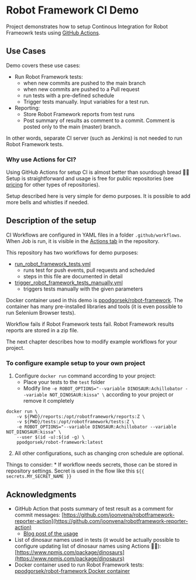 # Robot Framework CI Demo

Project demonstrates how to setup Continous Integration for Robot Frameowrk tests using [GitHub Actions](https://docs.github.com/en/actions).

## Use Cases

Demo covers these use cases:

* Run Robot Framework tests:
    * when new commits are pushed to the main branch
    * when new commits are pushed to a Pull request
    * run tests with a pre-defined schedule
    * Trigger tests manually. Input variables for a test run.
* Reporting:
    * Store Robot Framework reports from test runs
    * Post summary of results as comment to a commit. Comment is posted only to the main (master) branch.

In other words, separate CI server (such as Jenkins) is not needed to run Robot Framework tests. 

### Why use Actions for CI?

Using GitHub Actions for setup CI is almost better than sourdough bread 🍞🎉 Setup is straightforward and usage is free for public repositories (see [pricing](https://github.com/pricing) for other types of repositories).

Setup described here is very simple for demo purposes. It is possible to add more bells and whistles if needed.

## Description of the setup

CI Workflows are configured in YAML files in a folder `.github/workflows`. When Job is run, it is visible in the [Actions tab](https://github.com/laojala/robot_docker_demo/actions) in the repository. 

This repository has two workflows for demo purposes:
* [run_robot_framework_tests.yml](.github/workflows/run_robot_framework_tests.yml)
    * runs test for push events, pull requests and scheduled
    * steps in this file are documented in detail
* [trigger_robot_framework_tests_manually.yml](.github/workflows/trigger_robot_framework_tests_manually.yml)
    * triggers tests manually with the given parameters

Docker container used in this demo is [ppodgorsek/robot-framework](https://hub.docker.com/r/ppodgorsek/robot-framework). The container has many pre-installed libraries and tools (it is even possible to run Selenium Browser tests).

Workflow fails if Robot Framework tests fail. Robot Framework results reports are stored in a zip file.

The next chapter describes how to modify example workflows for your project.

### To configure example setup to your own project

1. Configure `docker run` command according to your project:
    * Place your tests to the `test` folder
    * Modify line `-e ROBOT_OPTIONS="--variable DINOSAUR:Achillobator --variable NOT_DINOSAUR:kissa" \` according to your project or remove it completely

```
docker run \
    -v ${PWD}/reports:/opt/robotframework/reports:Z \
    -v ${PWD}/tests:/opt/robotframework/tests:Z \
    -e ROBOT_OPTIONS="--variable DINOSAUR:Achillobator --variable NOT_DINOSAUR:kissa" \
    --user $(id -u):$(id -g) \
    ppodgorsek/robot-framework:latest
```

2. All other configurations, such as changing cron schedule are optional. 

Things to consider:
    * If workflow needs secrets, those can be stored in repository settings. Secret is used in the flow like this `${{ secrets.MY_SECRET_NAME }}`

## Acknowledgments

* GitHub Action that posts summary of test result as a comment for commit messages: [https://github.com/joonvena/robotframework-reporter-action](https://github.com/joonvena/robotframework-reporter-action)
    * [Blog post of the usage](https://medium.com/faun/robot-framework-testing-using-github-actions-e0aa8df16fd8)
* List of dinosaur names used in tests (it would be actually possible to configure updating list of dinosaur names using Actions 🦕🦖): [https://www.npmjs.com/package/dinosaurs](https://www.npmjs.com/package/dinosaurs)
* Docker container used to run Robot Framework tests: [ppodgorsek/robot-framework Docker container](https://hub.docker.com/r/ppodgorsek/robot-framework)
